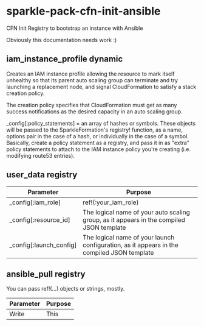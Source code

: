 # sparkle-pack-cfn-init-ansible
CFN Init Registry to bootstrap an instance with Ansible

Obviously this documentation needs work :)

## iam_instance_profile dynamic

Creates an IAM instance profile allowing the resource to mark itself unhealthy so that its parent auto scaling group can
terminate and try launching a replacement node, and signal CloudFormation to satisfy a stack creation policy.

The creation policy specifies that CloudFormation must get as many success notifications as the desired capacity in an auto scaling group.

_config[:policy_statements] = an array of hashes or symbols.  These objects will be passed to the SparkleFormation's registry! function, as a name, options pair
in the case of a hash, or individually in the case of a symbol.  Basically, create a policy statement as a registry, and pass it in as "extra" policy 
statements to attach to the IAM instance policy you're creating (i.e. modifying route53 entries).

## user_data registry

| Parameter | Purpose |
|-----------|---------|
| _config[:iam_role] | ref!(:your_iam_role) |
| _config[:resource_id] | The logical name of your auto scaling group, as it appears in the compiled JSON template |
| _config[:launch_config] | The logical name of your launch configuration, as it appears in the compiled JSON template |

## ansible_pull registry

You can pass ref!(...) objects or strings, mostly.

| Parameter | Purpose |
|-----------|---------|
| Write | This |
